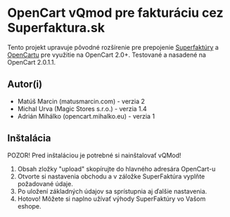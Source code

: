 # OpenCart vQmod pre fakturáciu cez Superfaktura.sk

Tento projekt upravuje pôvodné rozšírenie pre prepojenie [Superfaktúry](http://www.superfaktura.sk/#1q0txdb8dsiuvm3o) a [OpenCartu](http://www.opencart.com/) pre využitie na OpenCart 2.0+. Testované a nasadené na OpenCart 2.0.1.1.

## Autor(i)

* Matúš Marcin (matusmarcin.com) - verzia 2
* Michal Urva (Magic Stores s.r.o.) - verzia 1.4
* Adrián Mihálko (opencart.mihalko.eu) - verzia 1

## Inštalácia

POZOR! Pred inštaláciou je potrebné si nainštalovať vQMod!

1. Obsah zložky "upload" skopírujte do hlavného adresára OpenCart-u
2. Otvorte si nastavenia obchodu a v záložke SuperFaktúra vyplňte požadované údaje.
3. Po uložení základných údajov sa sprístupnia aj ďalšie nastavenia.
4. Hotovo! Môžete si naplno užívať výhody SuperFaktúry vo Vašom eshope.
